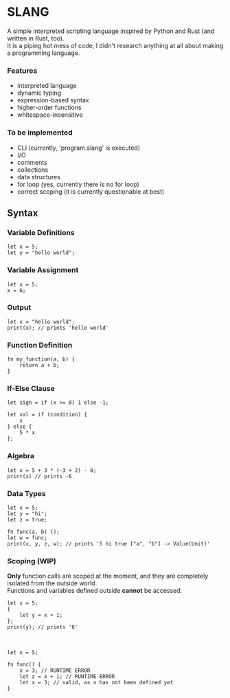 # SLANG

A simple interpreted scripting language inspired by Python and Rust (and written in Rust, too).<br>
It is a piping hot mess of code, I didn't research anything at all about making a programming language.

### Features

-   interpreted language
-   dynamic typing
-   expression-based syntax
-   higher-order functions
-   whitespace-insensitive

### To be implemented

-   CLI (currently, 'program.slang' is executed)
-   I/O
-   comments
-   collections
-   data structures
-   for loop (yes, currently there is no for loop)
-   correct scoping (it is currently questionable at best)

## Syntax

### Variable Definitions

```
let x = 5;
let y = "hello world";
```

### Variable Assignment

```
let x = 5;
x = 6;
```

### Output

```
let x = "hello world";
print(x); // prints 'hello world'
```

### Function Definition

```
fn my_function(a, b) {
    return a + b;
}
```

### If-Else Clause

```
let sign = if (x >= 0) 1 else -1;

let val = if (condition) {
    x
} else {
    5 * x
};
```

### Algebra

```
let x = 5 + 3 * (-3 + 2) - 8;
print(x) // prints -6
```

### Data Types

```
let x = 5;
let y = "hi";
let z = true;

fn func(a, b) ();
let w = func;
print(x, y, z, w); // prints '5 hi true ["a", "b"] -> Value(Unit)'
```

### Scoping (WIP)

**Only** function calls are scoped at the moment, and they are completely isolated from the outside world.<br>
Functions and variables defined outside **cannot** be accessed.

```
let x = 5;
{
    let y = x + 1;
};
print(y); // prints '6'
```

<br>

```
let x = 5;

fn func() {
    x = 3; // RUNTIME ERROR
    let z = x + 1; // RUNTIME ERROR
    let x = 3; // valid, as x has not been defined yet
}
```
